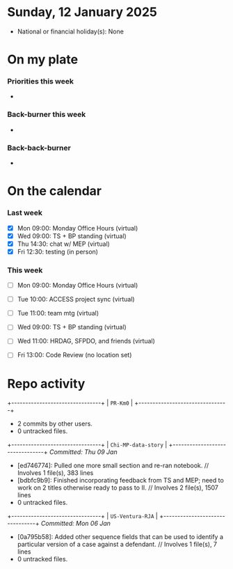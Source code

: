 # Sunday, 12 January 2025
- National or financial holiday(s):	None


# On my plate
### Priorities this week
- 

### Back-burner this week
- 

### Back-back-burner
- 


# On the calendar
### Last week
- [x] Mon 09:00: Monday Office Hours (virtual)
- [x] Wed 09:00: TS + BP standing (virtual)
- [x] Thu 14:30: chat w/ MEP (virtual)
- [x] Fri 12:30: testing (in person)

### This week
- [ ] Mon 09:00: Monday Office Hours (virtual)
- [ ] Tue 10:00: ACCESS project sync (virtual)
- [ ] Tue 11:00: team mtg (virtual)
- [ ] Wed 09:00: TS + BP standing (virtual)
- [ ] Wed 11:00: HRDAG, SFPDO, and friends (virtual)
- [ ] Fri 13:00: Code Review (no location set)


# Repo activity

+--------------------------------+
|            `PR-Km0`            |
+--------------------------------+
* 2 commits by other users.
* 0 untracked files.

+--------------------------------+
|      `Chi-MP-data-story`       |
+--------------------------------+
_Committed: Thu 09 Jan_
* [ed746774]: Pulled one more small section and re-ran notebook. // Involves 1 file(s), 383 lines
* [bdbfc9b9]: Finished incorporating feedback from TS and MEP; need to work on 2 titles otherwise ready to pass to II. // Involves 2 file(s), 1507 lines
* 0 untracked files.

+--------------------------------+
|        `US-Ventura-RJA`        |
+--------------------------------+
_Committed: Mon 06 Jan_
* [0a795b58]: Added other sequence fields that can be used to identify a particular version of a case against a defendant. // Involves 1 file(s), 7 lines
* 0 untracked files.

